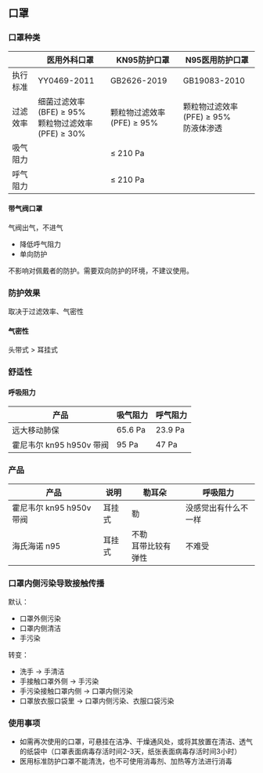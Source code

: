 ## 口罩

### 口罩种类

| | 医用外科口罩 | KN95防护口罩 | N95医用防护口罩 |
| --- | --- | --- | --- |
| 执行标准 | YY0469-2011 | GB2626-2019 | GB19083-2010 |
| 过滤效率 | 细菌过滤效率(BFE) ≥ 95%<br>颗粒物过滤效率(PFE) ≥ 30% | 颗粒物过滤效率(PFE) ≥ 95% | 颗粒物过滤效率(PFE) ≥ 95%<br>防液体渗透 |
| 吸气阻力 | | ≤ 210 Pa | |
| 呼气阻力 | | ≤ 210 Pa | |

#### 带气阀口罩

气阀出气，不进气

- 降低呼气阻力
- 单向防护

不影响对佩戴者的防护。需要双向防护的环境，不建议使用。

### 防护效果

取决于过滤效率、气密性

#### 气密性

头带式 > 耳挂式

### 舒适性

#### 呼吸阻力

| 产品 | 吸气阻力 | 呼气阻力 |
| --- | --- | --- |
| 远大移动肺保 | 65.6 Pa | 23.9 Pa |
| 霍尼韦尔 kn95 h950v 带阀 | 95 Pa | 47 Pa |

### 产品

| 产品 | 说明 | 勒耳朵 | 呼吸阻力 | 
| --- | --- | --- | --- |
| 霍尼韦尔 kn95 h950v 带阀 | 耳挂式 | 勒 | 没感觉出有什么不一样 |
| 海氏海诺 n95 | 耳挂式 | 不勒<br>耳带比较有弹性 | 不难受 |

### 口罩内侧污染导致接触传播

默认：

- 口罩外侧污染
- 口罩内侧清洁
- 手污染

转变：

- 洗手 → 手清洁
- 手接触口罩外侧 → 手污染
- 手污染接触口罩内侧 → 口罩内侧污染
- 口罩放衣服口袋里 → 口罩内侧污染、衣服口袋污染

### 使用事项

- 如需再次使用的口罩，可悬挂在洁净、干燥通风处，或将其放置在清洁、透气的纸袋中（口罩表面病毒存活时间2-3天，纸张表面病毒存活时间3小时）
- 医用标准防护口罩不能清洗，也不可使用消毒剂、加热等方法进行消毒
